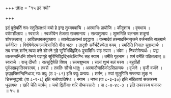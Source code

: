 +++
title = "१५ इदं नमो"

+++

इदं पुरोवर्ति नमः स्तुतिलक्षणं वचो हे इन्द्र तुभ्यमवाचि । अस्माभिः प्रायोजि । कीदृशाय । वृषभाय । वर्षणशीलाय । स्वराजे । स्वकीयेन तेजसा राजमानाय । सत्यशुष्माय । शुष्ममिति बलनाम शत्रूणां शोषकत्वात् । आवितथबलयुक्ताय । तवसेऽअत्यन्तं प्रवृद्धाय । यस्मादेवं तस्मादस्मिन्वृजने वर्जनवति सङ्ग्रामे सर्ववीराः । विशेषेणेरयन्त्यमित्रानिति वीरा भटाः । तादृशैः सर्वैर्भटैरुपेता वयम् । स्मदिति निपातः सुशब्दार्थः । तव स्मत् शर्मन् त्वया दत्ते शोभने गृहे सूरिभिर्विद्वद्भिः पुत्रादिभिः सह स्याम । भवेम । निवसेमेत्यर्थः । यद्वा त्वत्सम्बन्धिनि शोभने यज्ञगृहे सूरिभिर्विद्वद्भिर्ऋत्विग्भिः सह स्याम । तर्मेति गृहनाम । शर्म वर्मेति पठितत्वात् ॥ स्वराजे । राजृ दीप्तौ । सत्सूद्विषेति क्विप् । सत्यशुष्माय । सत्यं शुष्मं बलं यस्य । बहुव्रीहौ पूर्वपदप्रकृतिस्वरत्वम् । तवसे । तवतिः सौत्रो धातुः । अस्मादौणादिकोऽसिप्रत्ययः । वृजने । वृजी वर्जने । कृपृवृजिमन्दिनिधाञ् भ्यः क्युः (उ २-८१) इति क्युः प्रत्ययः । शर्मन् । रुपां सुलुगिति सप्तम्या लुक् न ङिसम्बुद्ध्योः (पा ८-२-८) इति नलोपप्रतिषेधः । स्याम । नश्च (पा ८-३-३०) इति संहितायां सकारस्य धुडागमः । खरि चेति चर्त्वम् । चयो द्वितीयाः शरि पौष्करसादेः । पा ८-४-४८-३ । इति तकारस्य फकारः ॥ १५ ॥